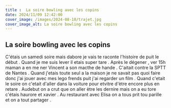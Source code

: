 ```yaml
---
title :  La soire bowling avec les copins
date: 2024/11/09 12:42:00
cover_image: /images/2024-08-10/trajet.jpg
cover_image_alt: La soire bowling avec les copins
---
```


## La soire bowling avec les copins ##
C'étais un samedi soire mais dabore je vais te raconte l'histoire de puit le début .
Quand je me suis lever il etais super tare .
Après le dégener , ver 15h maman a en me ner Vincent a son macthe de hande .
C'aitait contre la SPTT de Nantes .
Quand j'etais toute seul a la maison je ne savait pas quoi faire donc j'ai jouer avec mes lego frends puit j'ai regarder un film .
Quand c'etait le soire  on c'etait d'aller dans la voiture pour etvitre d'ètre encore plus en retare .
Audebut on a crut que on aller ètre les dernire mais on a eu tore c'étais haurore et xavier .
Au restaurant  avec Elisa on a tous prit tou parille et on a tout partager .